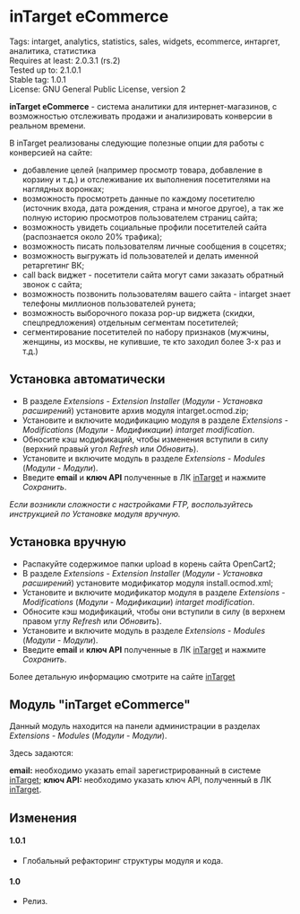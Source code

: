 # inTarget eCommerce

Tags: intarget, analytics, statistics, sales, widgets, ecommerce, интаргет, аналитика, статистика  
Requires at least: 2.0.3.1 (rs.2)  
Tested up to: 2.1.0.1  
Stable tag: 1.0.1  
License: GNU General Public License, version 2  

**inTarget eCommerce** - система аналитики для интернет-магазинов, с возможностью отслеживать продажи и анализировать конверсии в реальном времени.  

В inTarget реализованы следующие полезные опции для работы с конверсией на сайте:
 - добавление целей (например просмотр товара, добавление в корзину и т.д.) и отслеживание их выполнения посетителями на наглядных воронках;
 - возможность просмотреть данные по каждому посетителю (источник входа, дата рождения, страна и многое другое), а так же полную историю просмотров пользователем страниц сайта;
 - возможность увидеть социальные профили посетителей сайта (распознается около 20% трафика);
 - возможность писать пользователям личные сообщения в соцсетях;
 - возможность выгружать id пользователей и делать именной ретаргетинг ВК;
 - call back виджет - посетители сайта могут сами заказать обратный звонок с сайта;
 - возможность позвонить пользователям вашего сайта - intarget знает телефоны миллионов пользователей рунета;
 - возможность выборочного показа pop-up виджета (скидки, спецпредложения) отдельным сегментам посетителей;
 - сегментирование посетителей по набору признаков (мужчины, женщины, из москвы, не купившие, те кто заходил более 3-х раз и т.д.)

## Установка автоматически
  - В разделе *Extensions - Extension Installer* (*Модули - Установка расширений*) установите архив модуля intarget.ocmod.zip;
  - Установите и включите модификацию модуля в разделе *Extensions - Modifications* (*Модули - Модификации*) *intarget modification*.
  - Обносите кэш модификаций, чтобы изменения вступили в силу (верхний правый угол *Refresh* или *Обновить*).
  - Установите и включите модуль в разделе *Extensions - Мodules* (*Модули - Модули*).
  - Введите **email** и **ключ API** полученные в ЛК [inTarget](https://intarget.ru) и нажмите *Сохранить*.

*Если возникли сложности с настройками FTP, воспользуйтесь инструкцией по Установке модуля вручную.*

## Установка вручную
  - Распакуйте содержимое папки upload в корень сайта OpenCart2;
  - В разделе *Extensions - Extension Installer* (*Модули - Установка расширений*) установите модификатор модуля install.ocmod.xml;
  - Установите и включите модификатор модуля в разделе *Extensions - Modifications* (*Модули - Модификации*) *intarget modification*.
  - Обносите кэш модификаций, чтобы они вступили в силу (в верхнем правом углу *Refresh* или *Обновить*).
  - Установите и включите модуль в разделе *Extensions - Мodules* (*Модули - Модули*).
  - Введите **email** и **ключ API** полученные в ЛК [inTarget](https://intarget.ru) и нажмите *Сохранить*.

Более детальную информацию смотрите на сайте [inTarget](https://intarget.ru)

## Модуль "inTarget eCommerce"

Данный модуль находится на панели администрации в разделах *Extensions - Мodules* (*Модули - Модули*).

Здесь задаются:

**email:** необходимо указать email зарегистрированный в системе [inTarget](https://intarget.ru);
**ключ API:** необходимо указать ключ API, полученный в ЛК [inTarget](https://intarget.ru).

## Изменения

#### 1.0.1
 - Глобальный рефакторинг структуры модуля и кода.

#### 1.0
 * Релиз.
